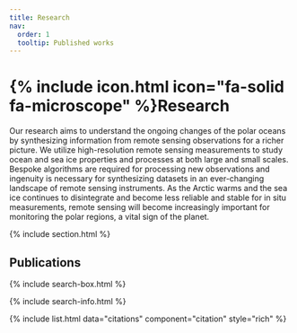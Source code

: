 ```yaml
---
title: Research
nav:
  order: 1
  tooltip: Published works
---
```


# {% include icon.html icon="fa-solid fa-microscope" %}Research

Our research aims to understand the ongoing changes of the polar oceans by synthesizing information from remote sensing observations for a richer picture.  We utilize high-resolution remote sensing measurements to study ocean and sea ice properties and processes at both large and small scales. Bespoke algorithms are required for processing new observations and ingenuity is necessary for synthesizing datasets in an ever-changing landscape of remote sensing instruments. As the Arctic warms and the sea ice continues to disintegrate and become less reliable and stable for in situ measurements, remote sensing will become increasingly important for monitoring the polar regions, a vital sign of the planet. 

<!--{% include section.html %}

## Ongoing Work

See the projects page for our current research focuses.

{% include citation.html lookup="Open collaborative writing with Manubot" style="rich" %}-->

{% include section.html %}

## Publications

{% include search-box.html %}

{% include search-info.html %}

{% include list.html data="citations" component="citation" style="rich" %}
